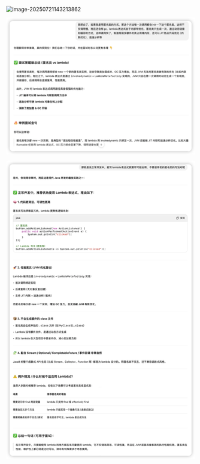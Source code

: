 ![image-20250721143213862](image/image-20250721143213862.png)

![image-20250721144118190](image/image-20250721144118190.png)

![image-20250721144255827](image/image-20250721144255827.png)